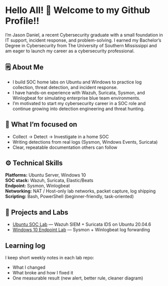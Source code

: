 # Hello All! 👋 Welcome to my Github Profile!!

I’m Jason Daniel, a recent Cybersecurity graduate with a small foundation in IT support, incident response, and problem-solving. I earned my Bachelor’s Degree in Cybersecurity from The University of Southern Mississippi and am eager to launch my career as a cybersecurity professional.


## 🗒️ About Me
- I build SOC home labs on Ubuntu and Windows to practice log collection, threat detection, and incident response.  
- I have hands-on experience with Wazuh, Suricata, Sysmon, and Winlogbeat for simulating enterprise blue team environments.  
- I’m motivated to start my cybersecurity career in a SOC role and continue growing into detection engineering and threat hunting.  


## 📘 What I’m focused on
- Collect → Detect → Investigate in a home SOC
- Writing detections from real logs (Sysmon, Windows Events, Suricata)
- Clear, repeatable documentation others can follow

## ⚙️ Technical Skills 
**Platforms:** Ubuntu Server, Windows 10  
**SOC stack:** Wazuh, Suricata, Elastic/Beats  
**Endpoint:** Sysmon, Winlogbeat  
**Networking:** NAT / Host-only lab networks, packet capture, log shipping  
**Scripting:** Bash, PowerShell (beginner-friendly, task-oriented)

## 🚧 Projects and Labs
- [Ubuntu SOC Lab](https://github.com/cscdanielj/homelab-ubuntu-soc) — Wazuh SIEM + Suricata IDS on Ubuntu 20.04.6  
- [Windows 10 Endpoint Lab](https://github.com/cscdanielj/homelab-windows10-vm) — Sysmon + Winlogbeat log forwarding  

## Learning log
I keep short weekly notes in each lab repo:
- What I changed  
- What broke and how I fixed it  
- One measurable result (new alert, better rule, cleaner diagram)


